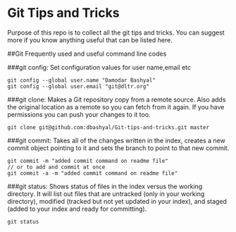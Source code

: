 Git Tips and Tricks
===================

Purpose of this repo is to collect all the git tips and tricks. You can suggest more if you know anything useful that can be listed here.

##Git Frequently used and useful command line codes

###git config: 
Set configuration values for user name,email etc
```
git config --global user.name "Damodar Bashyal"
git config --global user.email "git@dltr.org"
```

###git clone: 
Makes a Git repository copy from a remote source. Also adds the original location as a remote so you can fetch from it again. If you have permissions you can push your changes to it too.
```
git clone git@github.com:dbashyal/Git-tips-and-tricks.git master
```

###git commit:
Takes all of the changes written in the index, creates a new commit object pointing to it and sets the branch to point to that new commit.
```
git commit -m "added commit command on readme file"
// or to add and commit at once
git commit -a -m "added commit command on readme file"
```

###git status:
Shows status of files in the index versus the working directory. It will list out files that are untracked (only in your working directory), modified (tracked but not yet updated in your index), and staged (added to your index and ready for committing).
```
git status
```

